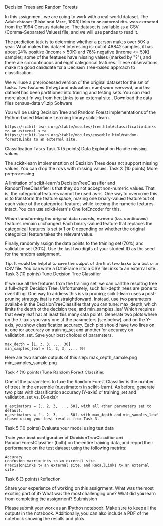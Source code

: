 Decision Trees and Random Forests

In this assignment, we are going to work with a real-world dataset. The Adult dataset (Blake and Merz, 1998)Links to an external site. was extracted from the 1994 Census database. The dataset is available as a CSV (Comma-Separated Values) file, and we will use pandas to read it.

The prediction task is to determine whether a person makes over 50K a year. What makes this dataset interesting is: out of 48842 samples, it has about 24% positive (income > 50K) and 76% negative (income <= 50K) samples; some of the features have missing values (marked by "?"), and there are six continuous and eight categorical features. These observations make it a good candidate for a Decision Tree-based approach to classification. 

We will use a preprocessed version of the original dataset for the set of tasks. Two features (fnlwgt and education_num) were removed, and the dataset has been partitioned into training and testing sets. You can read more about fnlwgt from hereLinks to an external site..
Download the data files census-data_v1.zip
Software 

You will be using Decision Tree and Random Forest implementations of the Python-based Machine Learning library scikit-learn. 

    https://scikit-learn.org/stable/modules/tree.html#classificationLinks to an external site.
    https://scikit-learn.org/stable/modules/ensemble.html#random-forestsLinks to an external site. 

 
Classification Tasks
Task 1: (5 points) Data Exploration 
Handle missing values

The scikit-learn implementation of Decision Trees does not support missing values. You can drop the rows with missing values. 
Task 2: (10 points) More preprocessing

A limitation of scikit-learn's DecisionTreeClassifier and RandomTreeClassifier is that they do not accept non-numeric values. That is, the categorical features cannot be used as-is. One way to overcome this is to transform the feature space, making one binary-valued feature out of each value of the categorical features while keeping the numeric features intact. You can use scikit-learn's OneHotEncoder for this. 

When transforming the original data records, numeric (i.e., continuous) features remain unchanged. Each binary-valued feature that replaces the categorical features is set to 1 or 0 depending on whether the original categorical feature takes the relevant value. 

Finally, randomly assign the data points to the training set (70%) and validation set (30%). Use the last two digits of your student ID as the seed for the random assignment. 

Tip: It would be helpful to save the output of the first two tasks to a text or a CSV file. You can write a DataFrame into a CSV fileLinks to an external site..
Task 3 (10 points) Tune Decision Tree Classifier

If we use all the features from the training set, we can call the resulting tree a full-depth Decision Tree. Unfortunately, such full-depth trees are prone to overfitting. One way to address this is via pruning; scikit-learn uses a post-pruning strategy that is not straightforward. Instead, use two parameters available in the DecisionTreeClassifier that you can tune: max_depth, which limits the depth of the decision tree, and min_samples_leaf Which requires that every leaf has at least this many data points. Generate two plots where on the X-axis you vary one of the parameters (see below), and on the Y-axis, you show classification accuracy. Each plot should have two lines on it, one for accuracy on training_set and another for accuracy on validation_set. Save your best choices of parameters. 

    max_depth = [1, 2, 3, ..., 30]
    min_samples_leaf = [1, 2, 3, ..., 50] 

Here are two sample outputs of this step:
max_depth_sample.png 	min_samples_sample.png

 
Task 4 (10 points) Tune Random Forest Classifier.

One of the parameters to tune the Random Forest Classifier is the number of trees in the ensemble (n_estimators in scikit-learn). As before, generate two plots with classification accuracy (Y-axis) of training_set and validation_set vs. (X-axis):

    n_estimators = [1, 2, 3, ..., 50], with all other parameters set to default.
    n_estimators = [1, 2, 3, ..., 50], with max_depth and min_samples_leaf chosen using your best results from Task 3. 

 
Task 5 (10 points) Evaluate your model using test data

Train your best configuration of DecisionTreeClassifier and RandomForestClassifier (both) on the entire training data, and report their performance on the test dataset using the following metrics:

    Accuracy
    Confusion MatrixLinks to an external site. 
    PrecisionLinks to an external site. and RecallLinks to an external site.  

Task 6 (3 points) Reflection

Share your experience of working on this assignment. What was the most exciting part of it? What was the most challenging one? What did you learn from completing the assignment? 
Submission  

Please submit your work as an IPython notebook. Make sure to keep all the outputs in the notebook. Additionally, you can also include a PDF of the notebook showing the results and plots.   

